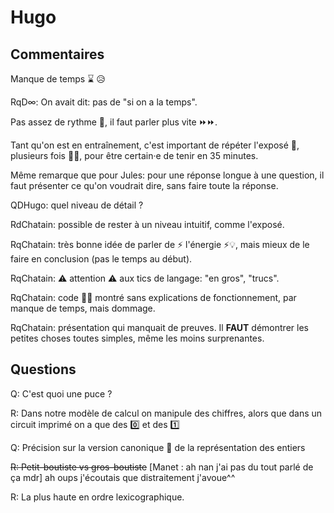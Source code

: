 # Hugo #



## Commentaires ##



Manque de temps ⌛ 😥

RqD∞: On avait dit: pas de "si on a la temps".

Pas assez de rythme 🥁, il faut parler plus vite ⏩⏩.



Tant qu'on est en entraînement, c'est important de répéter l'exposé 🔁, plusieurs fois 🔁🔁, pour être certain·e de tenir en 35 minutes.

Même remarque que pour Jules: pour une réponse longue à une question, il faut présenter ce qu'on voudrait dire, sans faire toute la réponse.



QDHugo: quel niveau de détail ?

RdChatain: possible de rester à un niveau intuitif, comme l'exposé.



RqChatain: très bonne idée de parler de ⚡ l'énergie ⚡💡, mais mieux de le faire en conclusion (pas le temps au début).



RqChatain: ⚠️ attention ⚠️ aux tics de langage: "en gros", "trucs".



RqChatain: code 👩‍💻 montré sans explications de fonctionnement, par manque de temps, mais dommage.



RqChatain: présentation qui manquait de preuves. Il **FAUT** démontrer les petites choses toutes simples, même les moins surprenantes.



## Questions ##





Q: C'est quoi une puce ?

R: Dans notre modèle de calcul on manipule des chiffres, alors que dans un circuit imprimé on a que des 0️⃣ et des 1️⃣

Q: Précision sur la version canonique 🔫 de la représentation des entiers

~~R: Petit-boutiste vs gros-boutiste~~ [Manet : ah nan j'ai pas du tout parlé de ça mdr] ah oups j'écoutais que distraitement j'avoue^^

R: La plus haute en ordre lexicographique.
